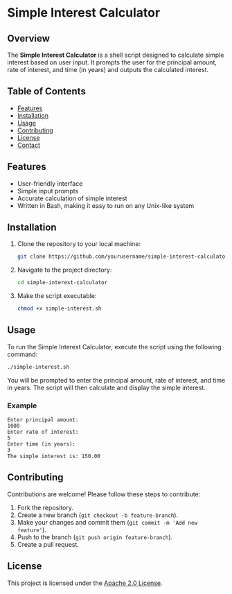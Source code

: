 # Simple Interest Calculator

## Overview

The **Simple Interest Calculator** is a shell script designed to calculate simple interest based on user input. It prompts the user for the principal amount, rate of interest, and time (in years) and outputs the calculated interest.

## Table of Contents

- [Features](#features)
- [Installation](#installation)
- [Usage](#usage)
- [Contributing](#contributing)
- [License](#license)
- [Contact](#contact)

## Features

- User-friendly interface
- Simple input prompts
- Accurate calculation of simple interest
- Written in Bash, making it easy to run on any Unix-like system

## Installation

1. Clone the repository to your local machine:
   ```bash
   git clone https://github.com/yourusername/simple-interest-calculator.git
   ```
2. Navigate to the project directory:
   ```bash
   cd simple-interest-calculator
   ```
3. Make the script executable:
   ```bash
   chmod +x simple-interest.sh
   ```

## Usage

To run the Simple Interest Calculator, execute the script using the following command:
```bash
./simple-interest.sh
```

You will be prompted to enter the principal amount, rate of interest, and time in years. The script will then calculate and display the simple interest.

### Example

```
Enter principal amount:
1000
Enter rate of interest:
5
Enter time (in years):
3
The simple interest is: 150.00
```

## Contributing

Contributions are welcome! Please follow these steps to contribute:

1. Fork the repository.
2. Create a new branch (`git checkout -b feature-branch`).
3. Make your changes and commit them (`git commit -m 'Add new feature'`).
4. Push to the branch (`git push origin feature-branch`).
5. Create a pull request.

## License

This project is licensed under the [Apache 2.0 License](LICENSE).


